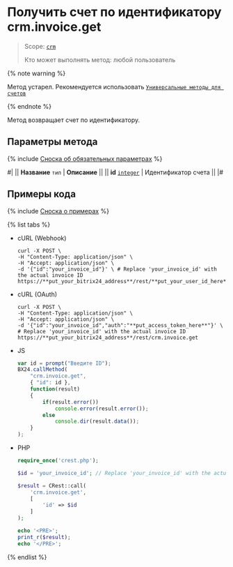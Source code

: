 # Получить счет по идентификатору crm.invoice.get

> Scope: [`crm`](../../../scopes/permissions.md)
>
> Кто может выполнять метод: любой пользователь

{% note warning %}

Метод устарел. Рекомендуется использовать  [`Универсальные методы для счетов`](../../universal/invoice.md)

{% endnote %}

Метод возвращает счет по идентификатору.

## Параметры метода

{% include [Сноска об обязательных параметрах](../../../../_includes/required.md) %}

#|
|| **Название**
`тип` | **Описание** ||
|| **id**
[`integer`](../../../data-types.md) | Идентификатор счета  ||
|#

## Примеры кода

{% include [Сноска о примерах](../../../../_includes/examples.md) %}

{% list tabs %}

- cURL (Webhook)

    ```http
    curl -X POST \
    -H "Content-Type: application/json" \
    -H "Accept: application/json" \
    -d '{"id":"your_invoice_id"}' \ # Replace 'your_invoice_id' with the actual invoice ID
    https://**put_your_bitrix24_address**/rest/**put_your_user_id_here**/**put_your_webbhook_here**/crm.invoice.get    
    ```

- cURL (OAuth)

    ```http
    curl -X POST \
    -H "Content-Type: application/json" \
    -H "Accept: application/json" \
    -d '{"id":"your_invoice_id","auth":"**put_access_token_here**"}' \ # Replace 'your_invoice_id' with the actual invoice ID
    https://**put_your_bitrix24_address**/rest/crm.invoice.get
    ```

- JS

    ```js
    var id = prompt("Введите ID");
    BX24.callMethod(
        "crm.invoice.get",
        { "id": id },
        function(result)
        {
            if(result.error())
                console.error(result.error());
            else
                console.dir(result.data());
        }
    );
    ```

- PHP

    ```php
    require_once('crest.php');

    $id = 'your_invoice_id'; // Replace 'your_invoice_id' with the actual invoice ID

    $result = CRest::call(
        'crm.invoice.get',
        [
            'id' => $id
        ]
    );

    echo '<PRE>';
    print_r($result);
    echo '</PRE>';
    ```

{% endlist %}